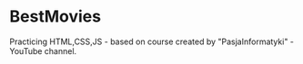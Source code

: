 # BestMovies
Practicing HTML,CSS,JS - based on course created by "PasjaInformatyki" - YouTube channel.
